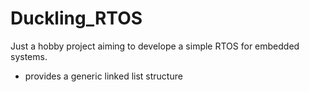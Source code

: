 # Duckling_RTOS

Just a hobby project aiming to develope a simple RTOS for embedded systems.

- provides a generic linked list structure


